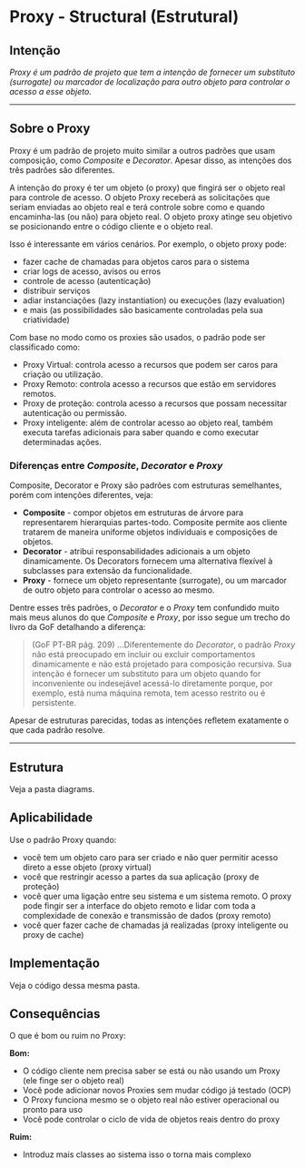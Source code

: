 # Proxy - Structural (Estrutural)

## Intenção

_Proxy é um padrão de projeto que tem a intenção de fornecer um substituto (surrogate) ou marcador de localização para outro objeto para controlar o acesso a esse objeto._

---

## Sobre o Proxy

Proxy é um padrão de projeto muito similar a outros padrões que usam composição, como _Composite_ e _Decorator_. Apesar disso, as intenções dos três padrões são diferentes.

A intenção do proxy é ter um objeto (o proxy) que fingirá ser o objeto real para controle de acesso. O objeto Proxy receberá as solicitações que seriam enviadas ao objeto real e terá controle sobre como e quando encaminha-las (ou não) para objeto real. O objeto proxy atinge seu objetivo se posicionando entre o código cliente e o objeto real.

Isso é interessante em vários cenários. Por exemplo, o objeto proxy pode:

-   fazer cache de chamadas para objetos caros para o sistema
-   criar logs de acesso, avisos ou erros
-   controle de acesso (autenticação)
-   distribuir serviços
-   adiar instanciações (lazy instantiation) ou execuções (lazy evaluation)
-   e mais (as possibilidades são basicamente controladas pela sua criatividade)

Com base no modo como os proxies são usados, o padrão pode ser classificado como:

-   Proxy Virtual: controla acesso a recursos que podem ser caros para criação ou utilização.
-   Proxy Remoto: controla acesso a recursos que estão em servidores remotos.
-   Proxy de proteção: controla acesso a recursos que possam necessitar autenticação ou permissão.
-   Proxy inteligente: além de controlar acesso ao objeto real, também executa tarefas adicionais para saber quando e como executar determinadas ações.

### Diferenças entre _Composite_, _Decorator_ e _Proxy_

Composite, Decorator e Proxy são padrões com estruturas semelhantes, porém com intenções diferentes, veja:

-   **Composite** - compor objetos em estruturas de árvore para representarem hierarquias partes-todo. Composite permite aos cliente tratarem de maneira uniforme objetos individuais e composições de objetos.
-   **Decorator** - atribui responsabilidades adicionais a um objeto dinamicamente. Os Decorators fornecem uma alternativa flexível à subclasses para extensão da funcionalidade.
-   **Proxy** - fornece um objeto representante (surrogate), ou um marcador de outro objeto para controlar o acesso ao mesmo.

Dentre esses três padrões, o _Decorator_ e o _Proxy_ tem confundido muito mais meus alunos do que _Composite_ e _Proxy_, por isso segue um trecho do livro da GoF detalhando a diferença:

> (GoF PT-BR pág. 209) ...Diferentemente do _Decorator_, o padrão _Proxy_ não está preocupado em incluir ou excluir comportamentos dinamicamente e não está projetado para composição recursiva. Sua intenção é fornecer um substituto para um objeto quando for inconveniente ou indesejável acessá-lo diretamente porque, por exemplo, está numa máquina remota, tem acesso restrito ou é persistente.

Apesar de estruturas parecidas, todas as intenções refletem exatamente o que cada padrão resolve.

---

## Estrutura

Veja a pasta diagrams.

## Aplicabilidade

Use o padrão Proxy quando:

-   você tem um objeto caro para ser criado e não quer permitir acesso direto a esse objeto (proxy virtual)
-   você que restringir acesso a partes da sua aplicação (proxy de proteção)
-   você quer uma ligação entre seu sistema e um sistema remoto. O proxy pode fingir ser a interface do objeto remoto e lidar com toda a complexidade de conexão e transmissão de dados (proxy remoto)
-   você quer fazer cache de chamadas já realizadas (proxy inteligente ou proxy de cache)

## Implementação

Veja o código dessa mesma pasta.

## Consequências

O que é bom ou ruim no Proxy:

**Bom:**

-   O código cliente nem precisa saber se está ou não usando um Proxy (ele finge ser o objeto real)
-   Você pode adicionar novos Proxies sem mudar código já testado (OCP)
-   O Proxy funciona mesmo se o objeto real não estiver operacional ou pronto para uso
-   Você pode controlar o ciclo de vida de objetos reais dentro do proxy

**Ruim:**

-   Introduz mais classes ao sistema isso o torna mais complexo

